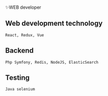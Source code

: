✨WEB developer

<!---
Kryten2X4B-523P/Kryten2X4B-523P is a ✨ special ✨ repository because its `README.md` (this file) appears on your GitHub profile.
You can click the Preview link to take a look at your changes.
--->
## Web development technology 
```
React, Redux, Vue
```
## Backend
```
Php Symfony, Redis, NodeJS, ElasticSearch
```
## Testing
```
Java selenium
```

